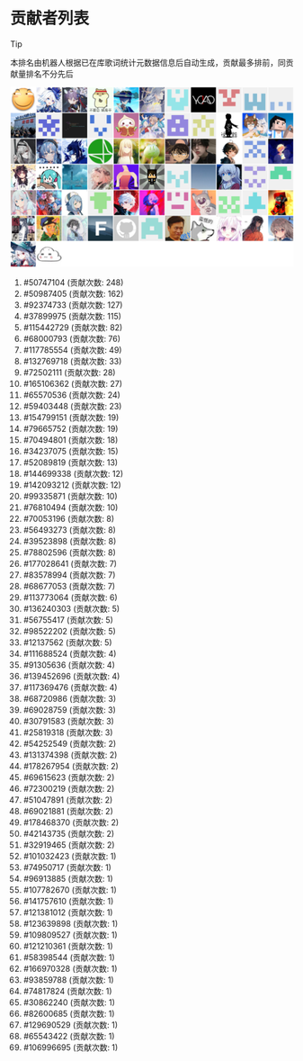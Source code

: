 # 贡献者列表

> [!TIP]
> 本排名由机器人根据已在库歌词统计元数据信息后自动生成，贡献最多排前，同贡献量排名不分先后

![贡献者头像画廊](./CONTRIBUTORS.svg)

1. #50747104 (贡献次数: 248)
2. #50987405 (贡献次数: 162)
3. #92374733 (贡献次数: 127)
4. #37899975 (贡献次数: 115)
5. #115442729 (贡献次数: 82)
6. #68000793 (贡献次数: 76)
7. #117785554 (贡献次数: 49)
8. #132769718 (贡献次数: 33)
9. #72502111 (贡献次数: 28)
10. #165106362 (贡献次数: 27)
11. #65570536 (贡献次数: 24)
12. #59403448 (贡献次数: 23)
13. #154799151 (贡献次数: 19)
14. #79665752 (贡献次数: 19)
15. #70494801 (贡献次数: 18)
16. #34237075 (贡献次数: 15)
17. #52089819 (贡献次数: 13)
18. #144699338 (贡献次数: 12)
19. #142093212 (贡献次数: 12)
20. #99335871 (贡献次数: 10)
21. #76810494 (贡献次数: 10)
22. #70053196 (贡献次数: 8)
23. #56493273 (贡献次数: 8)
24. #39523898 (贡献次数: 8)
25. #78802596 (贡献次数: 8)
26. #177028641 (贡献次数: 7)
27. #83578994 (贡献次数: 7)
28. #68677053 (贡献次数: 7)
29. #113773064 (贡献次数: 6)
30. #136240303 (贡献次数: 5)
31. #56755417 (贡献次数: 5)
32. #98522202 (贡献次数: 5)
33. #12137562 (贡献次数: 5)
34. #111688524 (贡献次数: 4)
35. #91305636 (贡献次数: 4)
36. #139452696 (贡献次数: 4)
37. #117369476 (贡献次数: 4)
38. #68720986 (贡献次数: 3)
39. #69028759 (贡献次数: 3)
40. #30791583 (贡献次数: 3)
41. #25819318 (贡献次数: 3)
42. #54252549 (贡献次数: 2)
43. #131374398 (贡献次数: 2)
44. #178267954 (贡献次数: 2)
45. #69615623 (贡献次数: 2)
46. #72300219 (贡献次数: 2)
47. #51047891 (贡献次数: 2)
48. #69021881 (贡献次数: 2)
49. #178468370 (贡献次数: 2)
50. #42143735 (贡献次数: 2)
51. #32919465 (贡献次数: 2)
52. #101032423 (贡献次数: 1)
53. #74950717 (贡献次数: 1)
54. #96913885 (贡献次数: 1)
55. #107782670 (贡献次数: 1)
56. #141757610 (贡献次数: 1)
57. #121381012 (贡献次数: 1)
58. #123639898 (贡献次数: 1)
59. #109809527 (贡献次数: 1)
60. #121210361 (贡献次数: 1)
61. #58398544 (贡献次数: 1)
62. #166970328 (贡献次数: 1)
63. #93859788 (贡献次数: 1)
64. #74817824 (贡献次数: 1)
65. #30862240 (贡献次数: 1)
66. #82600685 (贡献次数: 1)
67. #129690529 (贡献次数: 1)
68. #65543422 (贡献次数: 1)
69. #106996695 (贡献次数: 1)
